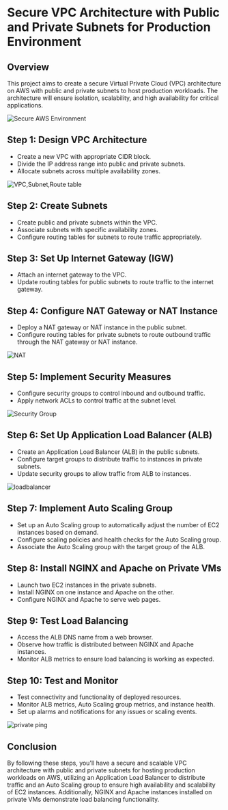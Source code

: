 # Secure VPC Architecture with Public and Private Subnets for Production Environment

## Overview
This project aims to create a secure Virtual Private Cloud (VPC) architecture on AWS with public and private subnets to host production workloads. The architecture will ensure isolation, scalability, and high availability for critical applications.

![Secure AWS Environment](https://github.com/prasadDPR/AWS/assets/121819069/d76aeb87-315c-4780-b9a3-1da4052031c5)

## Step 1: Design VPC Architecture
- Create a new VPC with appropriate CIDR block.
- Divide the IP address range into public and private subnets.
- Allocate subnets across multiple availability zones.

![VPC,Subnet,Route table](https://github.com/prasadDPR/AWS/assets/121819069/c0ae5c2e-4764-4e85-ace3-664e9e3f3ec7)

## Step 2: Create Subnets
- Create public and private subnets within the VPC.
- Associate subnets with specific availability zones.
- Configure routing tables for subnets to route traffic appropriately.

## Step 3: Set Up Internet Gateway (IGW)
- Attach an internet gateway to the VPC.
- Update routing tables for public subnets to route traffic to the internet gateway.

## Step 4: Configure NAT Gateway or NAT Instance
- Deploy a NAT gateway or NAT instance in the public subnet.
- Configure routing tables for private subnets to route outbound traffic through the NAT gateway or NAT instance.

![NAT](https://github.com/prasadDPR/AWS/assets/121819069/6326b6a0-63b0-4698-9703-d6d6b5dec851)

## Step 5: Implement Security Measures
- Configure security groups to control inbound and outbound traffic.
- Apply network ACLs to control traffic at the subnet level.

![Security Group](https://github.com/prasadDPR/AWS/assets/121819069/c2f327df-1f9b-458c-9224-45072dbf39fa)

## Step 6: Set Up Application Load Balancer (ALB)
- Create an Application Load Balancer (ALB) in the public subnets.
- Configure target groups to distribute traffic to instances in private subnets.
- Update security groups to allow traffic from ALB to instances.

![loadbalancer](https://github.com/prasadDPR/AWS/assets/121819069/79a68639-a254-4625-b833-ac74c38947a7)

## Step 7: Implement Auto Scaling Group
- Set up an Auto Scaling group to automatically adjust the number of EC2 instances based on demand.
- Configure scaling policies and health checks for the Auto Scaling group.
- Associate the Auto Scaling group with the target group of the ALB.

## Step 8: Install NGINX and Apache on Private VMs
- Launch two EC2 instances in the private subnets.
- Install NGINX on one instance and Apache on the other.
- Configure NGINX and Apache to serve web pages.

## Step 9: Test Load Balancing
- Access the ALB DNS name from a web browser.
- Observe how traffic is distributed between NGINX and Apache instances.
- Monitor ALB metrics to ensure load balancing is working as expected.

## Step 10: Test and Monitor
- Test connectivity and functionality of deployed resources.
- Monitor ALB metrics, Auto Scaling group metrics, and instance health.
- Set up alarms and notifications for any issues or scaling events.

![private ping](https://github.com/prasadDPR/AWS/assets/121819069/b24ae3d0-345f-4aaf-82bd-a64d17b45ce5)

## Conclusion
By following these steps, you'll have a secure and scalable VPC architecture with public and private subnets for hosting production workloads on AWS, utilizing an Application Load Balancer to distribute traffic and an Auto Scaling group to ensure high availability and scalability of EC2 instances. Additionally, NGINX and Apache instances installed on private VMs demonstrate load balancing functionality.
